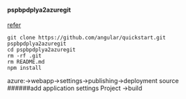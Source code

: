#### pspbpdplya2azuregit
[refer](https://github.com/spboyer/ng2-startingline)
```
git clone https://github.com/angular/quickstart.git pspbpdplya2azuregit
cd pspbpdplya2azuregit
rm -rf .git
rm README.md
npm install
```
azure:->webapp->settings->publishing->deployment source  
######add application settings
Project ->build
